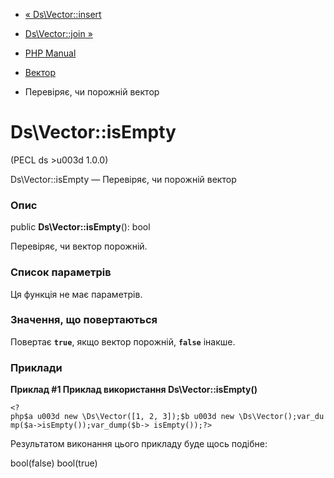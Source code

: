 - [« Ds\Vector::insert](ds-vector.insert.md)
- [Ds\Vector::join »](ds-vector.join.md)

- [PHP Manual](index.md)
- [Вектор](class.ds-vector.md)
- Перевіряє, чи порожній вектор

# Ds\Vector::isEmpty

(PECL ds \>u003d 1.0.0)

Ds\Vector::isEmpty — Перевіряє, чи порожній вектор

### Опис

public **Ds\Vector::isEmpty**(): bool

Перевіряє, чи вектор порожній.

### Список параметрів

Ця функція не має параметрів.

### Значення, що повертаються

Повертає **`true`**, якщо вектор порожній, **`false`** інакше.

### Приклади

**Приклад #1 Приклад використання **Ds\Vector::isEmpty()****

` <?php$a u003d new \Ds\Vector([1, 2, 3]);$b u003d new \Ds\Vector();var_dump($a->isEmpty());var_dump($b-> isEmpty());?> `

Результатом виконання цього прикладу буде щось подібне:

bool(false)
bool(true)

